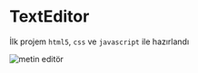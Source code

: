 # TextEditor

İlk projem <code>html5</code>, <code>css</code> ve <code>javascript</code> ile hazırlandı


![metin editör](https://github.com/samettekin01/TextEditor/assets/51747702/bd849ace-cb3e-4888-8316-fc83a0dd1c5d)
